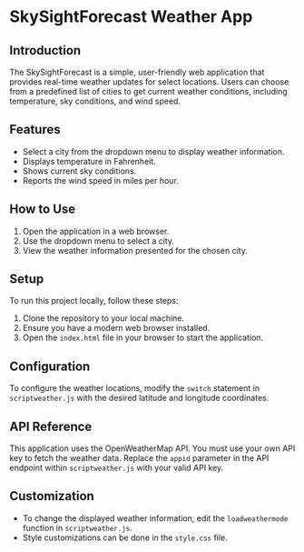 # SkySightForecast Weather App

## Introduction
The SkySightForecast is a simple, user-friendly web application that provides real-time weather updates for select locations. Users can choose from a predefined list of cities to get current weather conditions, including temperature, sky conditions, and wind speed.

## Features
- Select a city from the dropdown menu to display weather information.
- Displays temperature in Fahrenheit.
- Shows current sky conditions.
- Reports the wind speed in miles per hour.

## How to Use
1. Open the application in a web browser.
2. Use the dropdown menu to select a city.
3. View the weather information presented for the chosen city.

## Setup
To run this project locally, follow these steps:
1. Clone the repository to your local machine.
2. Ensure you have a modern web browser installed.
3. Open the `index.html` file in your browser to start the application.

## Configuration
To configure the weather locations, modify the `switch` statement in `scriptweather.js` with the desired latitude and longitude coordinates.

## API Reference
This application uses the OpenWeatherMap API. You must use your own API key to fetch the weather data. Replace the `appid` parameter in the API endpoint within `scriptweather.js` with your valid API key.

## Customization
- To change the displayed weather information, edit the `loadweathermode` function in `scriptweather.js`.
- Style customizations can be done in the `style.css` file.






